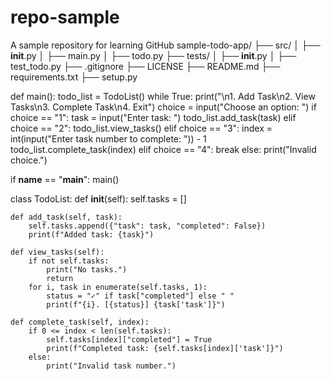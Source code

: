 # repo-sample
A sample repository for learning GitHub
sample-todo-app/
├── src/
│   ├── __init__.py
│   ├── main.py
│   ├── todo.py
├── tests/
│   ├── __init__.py
│   ├── test_todo.py
├── .gitignore
├── LICENSE
├── README.md
├── requirements.txt
├── setup.py

def main():
    todo_list = TodoList()
    while True:
        print("\n1. Add Task\n2. View Tasks\n3. Complete Task\n4. Exit")
        choice = input("Choose an option: ")
        if choice == "1":
            task = input("Enter task: ")
            todo_list.add_task(task)
        elif choice == "2":
            todo_list.view_tasks()
        elif choice == "3":
            index = int(input("Enter task number to complete: ")) - 1
            todo_list.complete_task(index)
        elif choice == "4":
            break
        else:
            print("Invalid choice.")

if __name__ == "__main__":
    main()

class TodoList:
    def __init__(self):
        self.tasks = []

    def add_task(self, task):
        self.tasks.append({"task": task, "completed": False})
        print(f"Added task: {task}")

    def view_tasks(self):
        if not self.tasks:
            print("No tasks.")
            return
        for i, task in enumerate(self.tasks, 1):
            status = "✓" if task["completed"] else " "
            print(f"{i}. [{status}] {task['task']}")

    def complete_task(self, index):
        if 0 <= index < len(self.tasks):
            self.tasks[index]["completed"] = True
            print(f"Completed task: {self.tasks[index]['task']}")
        else:
            print("Invalid task number.")
